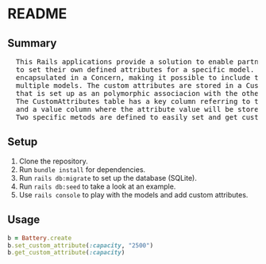 # README

## Summary
<pre>
  This Rails applications provide a solution to enable partner organisations
  to set their own defined attributes for a specific model. This logic is
  encapsulated in a Concern, making it possible to include this logic in
  multiple models. The custom attributes are stored in a CustomAttributes table,
  that is set up as an polymorphic associacion with the other models.
  The CustomAttributes table has a key column referring to the attribute name
  and a value column where the attribute value will be stored.
  Two specific metods are defined to easily set and get custom attributes
</pre>

## Setup
1. Clone the repository.
2. Run `bundle install` for dependencies.
3. Run `rails db:migrate` to set up the database (SQLite).
4. Run `rails db:seed` to take a look at an example.
4. Use `rails console` to play with the models and add custom attributes.

## Usage
```ruby
b = Battery.create
b.set_custom_attribute(:capacity, "2500")
b.get_custom_attribute(:capacity)
